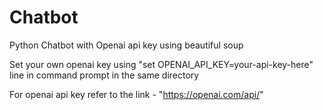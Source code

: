 # Chatbot
Python Chatbot with Openai api key using beautiful soup

Set your own openai key using
"set OPENAI_API_KEY=your-api-key-here" line in command prompt in the same directory

For openai api key refer to the link - "https://openai.com/api/"
